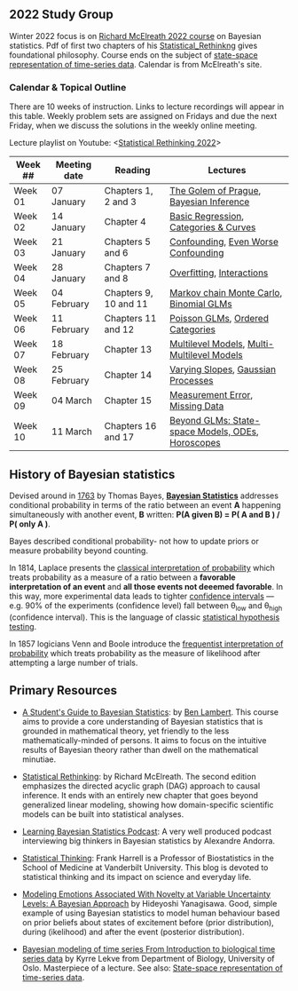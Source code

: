 ## 2022 Study Group

Winter 2022 focus is on [Richard McElreath 2022 course](https://github.com/rmcelreath/stat_rethinking_2022)  on Bayesian statistics.
Pdf of first two chapters of his [Statistical_Rethinkng](http://xcelab.net/rmpubs/sr2/statisticalrethinking2_chapters1and2.pdf) gives foundational philosophy. Course ends on the subject of [state-space representation of time-series data](https://github.com/study-groups/tsd-study-group). Calendar is from McElreath's site.

### Calendar & Topical Outline

There are 10 weeks of instruction. Links to lecture recordings will appear in this table. Weekly problem sets are assigned on Fridays and due the next Friday, when we discuss the solutions in the weekly online meeting.

Lecture playlist on Youtube: <[Statistical Rethinking 2022](https://www.youtube.com/playlist?list=PLDcUM9US4XdMROZ57-OIRtIK0aOynbgZN)>

[//]: # (11 Feb SPP conflict , 25 Feb Winter Break conflict )

| Week ## | Meeting date | Reading | Lectures |
| ------- | -------------- | ------------- | ---------------------- |
| Week 01 | 07 January  | Chapters 1, 2 and 3 | [The Golem of Prague](https://youtu.be/cclUd_HoRlo), [Bayesian Inference](https://www.youtube.com/watch?v=guTdrfycW2Q&list=PLDcUM9US4XdMROZ57-OIRtIK0aOynbgZN&index=2) |
| Week 02 | 14 January | Chapter 4 | [Basic Regression](https://www.youtube.com/watch?v=zYYBtxHWE0A), [Categories & Curves](https://youtu.be/QiHKdvAbYII) |
| Week 03 | 21 January | Chapters 5 and 6 | [Confounding](#), [Even Worse Confounding](#) |
| Week 04 | 28 January | Chapters 7 and 8 | [Overfitting](#), [Interactions](#) |
| Week 05 | 04 February | Chapters 9, 10 and 11 | [Markov chain Monte Carlo](#), [Binomial GLMs](#) |
| Week 06 | 11 February | Chapters 11 and 12 | [Poisson GLMs](#), [Ordered Categories](#) |
| Week 07 | 18 February | Chapter 13 | [Multilevel Models](#), [Multi-Multilevel Models](#) |
| Week 08 | 25 February | Chapter 14 | [Varying Slopes](#), [Gaussian Processes](#) |
| Week 09 | 04 March | Chapter 15 | [Measurement Error](#), [Missing Data](#) |
| Week 10 | 11 March | Chapters 16 and 17 | [Beyond GLMs: State-space Models, ODEs](#), [Horoscopes](#) |

## History of Bayesian statistics

Devised around  in [1763](https://en.wikipedia.org/wiki/An_Essay_towards_solving_a_Problem_in_the_Doctrine_of_Chances) 
by Thomas Bayes, **[Bayesian Statistics](https://en.wikipedia.org/wiki/Bayesian_statistics)** addresses conditional
probability in terms of the ratio between an event **A** happening simultaneously with another event, **B**
written: **P(A given B) = P( A and B ) / P( only A )**.


Bayes described conditional probability- not how to update priors or measure probability beyond counting. 


In 1814, Laplace presents the 
[classical interpretation of probability](https://en.wikipedia.org/wiki/Classical_definition_of_probability)
which treats probability as a measure of a ratio between a **favorable interpretation of an event** and 
**all those events not deeemed favorable**. In this way, more experimental data leads to tighter 
[confidence intervals](https://en.wikipedia.org/wiki/Confidence_interval#Meaning_and_interpretation) 
&mdash; e.g. 90% of the experiments (confidence level)
 fall between  &theta;<sub>low</sub> and &theta;<sub>high</sub> (confidence interval). This is the
language of  classic
 [statistical hypothesis testing](https://en.wikipedia.org/wiki/Statistical_hypothesis_testing).

In 1857 logicians Venn and Boole introduce the
 [frequentist interpretation of probability](https://en.wikipedia.org/wiki/Frequentist_probability) 
which treats probability as the measure of likelihood after attempting a large number of trials. 


## Primary Resources

- [A Student's Guide to Bayesian Statistics](https://www.youtube.com/playlist?list=PLwJRxp3blEvZ8AKMXOy0fc0cqT61GsKCG): by  [Ben Lambert](https://ben-lambert.com/bayesian/). This course aims to provide a core understanding of Bayesian statistics  that is grounded in mathematical theory, yet friendly to the less mathematically-minded of persons. It aims to focus on the intuitive results of Bayesian theory rather than dwell on the mathematical minutiae.

- [Statistical Rethinking](https://xcelab.net/rm/statistical-rethinking/): by Richard McElreath. The second edition emphasizes the directed acyclic graph (DAG) approach to causal inference. It ends with an entirely new chapter that goes beyond generalized linear modeling, showing how domain-specific scientific models can be built into statistical analyses.

- [Learning Bayesian Statistics Podcast](https://www.stitcher.com/show/learning-bayesian-statistics): A very well produced podcast interviewing big thinkers in Bayesian statistics by Alexandre Andorra.

- [Statistical Thinking](https://www.fharrell.com/):  Frank Harrell is a Professor of Biostatistics in the School of Medicine at Vanderbilt University. This blog is devoted to statistical thinking and its impact on science and everyday life.

- [Modeling Emotions Associated With Novelty at Variable Uncertainty Levels: A Bayesian Approach](https://www.frontiersin.org/articles/10.3389/fncom.2019.00002/full) by Hideyoshi Yanagisawa.  Good, simple example of using Bayesian statistics to model human behaviour based on prior beliefs about states of excitement before (prior distribution), during (ikelihood) and after the event (posterior distribution).

- [Bayesian modeling of time series From Introduction to biological time series data](https://www.uio.no/studier/emner/matnat/ibv/BIO4040/h03/undervisningsmateriale/Lectures/lecture10.pdf) by Kyrre Lekve from Department of Biology, University of Oslo. Masterpiece of a lecture. See also: [State-space representation of time-series data](https://hackmd.io/@mricos/HJdJrDdnu#/).
